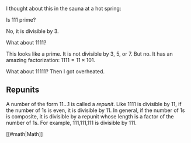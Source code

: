 I thought about this in the sauna at a hot spring:

Is 111 prime?

No, it is divisible by 3.

What about 1111?

This looks like a prime. It is not divisible by 3, 5, or 7. But no. It has an amazing factorization: $1111 = 11 \times 101.$

What about 11111? Then I got overheated.

## Repunits

A number of the form 11...1 is called a _repunit_. Like 1111 is divisible by 11, if the number of 1s is even, it is divisible by 11. In general, if the number of 1s is composite, it is divisible by a repunit whose length is a factor of the number of 1s. For example, 111,111,111 is divisible by 111.

[[#math|Math]]
